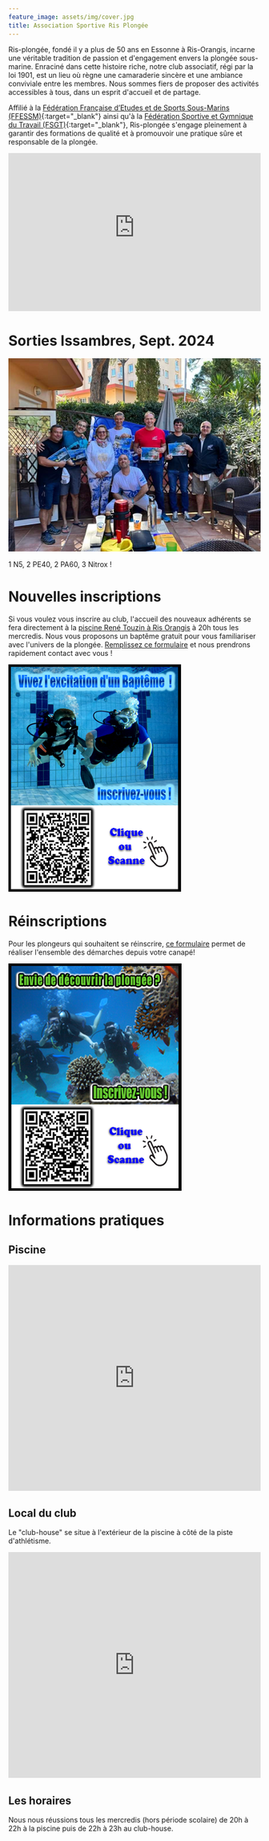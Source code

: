 ```yaml
---
feature_image: assets/img/cover.jpg
title: Association Sportive Ris Plongée
---
```


Ris-plongée, fondé il y a plus de 50 ans en Essonne à Ris-Orangis, incarne une véritable tradition de passion et d'engagement envers la plongée sous-marine. Enraciné dans cette histoire riche, notre club associatif, régi par la loi 1901, est un lieu où règne une camaraderie sincère et une ambiance conviviale entre les membres. Nous sommes fiers de proposer des activités accessibles à tous, dans un esprit d'accueil et de partage.

Affilié à la [Fédération Française d’Etudes et de Sports Sous-Marins (FFESSM)](https://ffessm.fr/){:target="_blank"} ainsi qu'à la [Fédération Sportive et Gymnique du Travail (FSGT)](https://plongee-fsgt.org/){:target="_blank"}, Ris-plongée s'engage pleinement à garantir des formations de qualité et à promouvoir une pratique sûre et responsable de la plongée.

<iframe width="100%" height="315" src="https://www.youtube-nocookie.com/embed/ViFbT586rKo?si=YQE3OTwA-yV3u_Qs" title="YouTube video player" frameborder="0" allow="accelerometer; autoplay; clipboard-write; encrypted-media; gyroscope; picture-in-picture; web-share" referrerpolicy="strict-origin-when-cross-origin" allowfullscreen></iframe>

# Sorties Issambres, Sept. 2024

![sortie issambres 2024](assets/img/IMG_D5DAADF66CA8-1.jpeg)

1 N5, 2 PE40, 2 PA60, 3 Nitrox !

# Nouvelles inscriptions

Si vous voulez vous inscrire au club, l'accueil des nouveaux adhérents se fera directement à la [piscine René Touzin à Ris Orangis](https://www.grandparissud.fr/equipement/piscine-rene-touzin/) à 20h tous les mercredis. Nous vous proposons un baptême gratuit pour vous familiariser avec l'univers de la plongée. [Remplissez ce formulaire](https://www.helloasso.com/associations/asrp-ris-plongee/evenements/bapteme-de-plongee-2024-2025) et nous prendrons rapidement contact avec vous !

<div>
    <a href='https://www.helloasso.com/associations/asrp-ris-plongee/evenements/bapteme-de-plongee-2024-2025'>
        <img src='assets/img/baptism.png' alt ='bapteme de plongee' />
    </a>
</div>

# Réinscriptions

Pour les plongeurs qui souhaitent se réinscrire, [ce formulaire](https://www.helloasso.com/associations/asrp-ris-plongee/adhesions/adhesion-2024-2025) permet de réaliser l'ensemble des démarches depuis votre canapé!

<div>
    <a href='https://www.helloasso.com/associations/asrp-ris-plongee/adhesions/adhesion-2024-2025'>
        <img src='assets/img/subscribe.png' alt='inscription à Ris Plongée' />
    </a>
</div>

# Informations pratiques

## Piscine

<iframe src="https://www.google.com/maps/embed?pb=!1m18!1m12!1m3!1d2636.0568518646915!2d2.4038455000000054!3d48.64702759999999!2m3!1f0!2f0!3f0!3m2!1i1024!2i768!4f13.1!3m3!1m2!1s0x47e5de51fefb2771%3A0x661f191049530983!2sPiscine%20Ren%C3%A9%20Touzin!5e0!3m2!1sfr!2sfr!4v1728819874096!5m2!1sfr!2sfr" width="100%" height="450px" style="border:0;" allowfullscreen="" loading="lazy" referrerpolicy="no-referrer-when-downgrade"></iframe>

## Local du club

Le "club-house" se situe à l'extérieur de la piscine à côté de la piste d'athlétisme.

<iframe src="https://www.google.com/maps/embed?pb=!1m18!1m12!1m3!1d2635.99502384619!2d2.402720199999991!3d48.64821040000001!2m3!1f0!2f0!3f0!3m2!1i1024!2i768!4f13.1!3m3!1m2!1s0x47e5de51fefb2771%3A0xb8f5616a8fea14c1!2sRis%20Plong%C3%A9e!5e0!3m2!1sfr!2sfr!4v1728819822139!5m2!1sfr!2sfr" width="100%" height="450px" style="border:0;" allowfullscreen="" loading="lazy" referrerpolicy="no-referrer-when-downgrade"></iframe>

## Les horaires

Nous nous réussions tous les mercredis (hors période scolaire) de 20h à 22h à la piscine puis de 22h à 23h au club-house.
